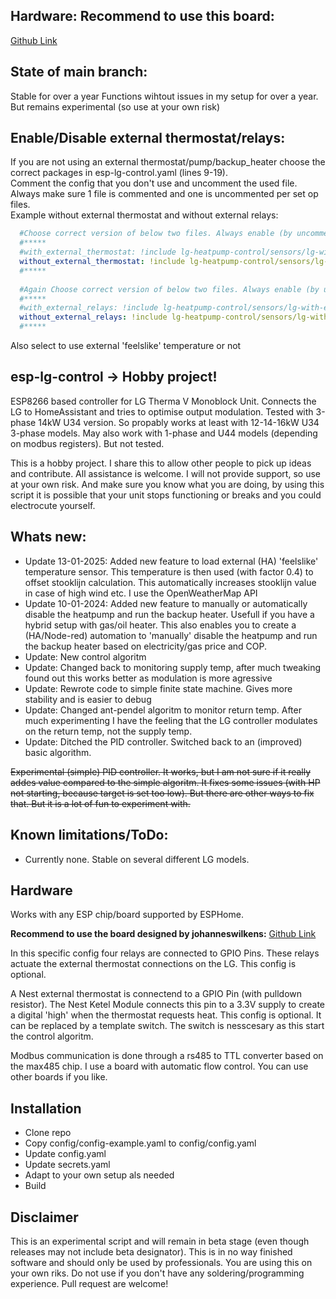 ## Hardware: Recommend to use this board:
[Github Link](https://github.com/johanneswilkens/Heat-Pump-Controller-PCB)

## State of main branch: 
Stable for over a year
Functions wihtout issues in my setup for over a year. But remains experimental (so use at your own risk)

## Enable/Disable external thermostat/relays:
If you are not using an external thermostat/pump/backup_heater choose the correct packages in esp-lg-control.yaml (lines 9-19).  
Comment the config that you don't use and uncomment the used file. Always make sure 1 file is commented and one is uncommented per set op files.  
Example without external thermostat and without external relays:  

```yaml
  #Choose correct version of below two files. Always enable (by uncommenting) only one of the two
  #*****
  #with_external_thermostat: !include lg-heatpump-control/sensors/lg-with-external-thermostat.yaml
  without_external_thermostat: !include lg-heatpump-control/sensors/lg-without-external-thermostat.yaml
  #*****
  
  #Again Choose correct version of below two files. Always enable (by uncommenting) only one of the two
  #*****
  #with_external_relays: !include lg-heatpump-control/sensors/lg-with-external-relays.yaml 
  without_external_relays: !include lg-heatpump-control/sensors/lg-without-external-relays.yaml 
  #*****
```
Also select to use external 'feelslike' temperature or not

## esp-lg-control -> Hobby project!
ESP8266 based controller for LG Therma V Monoblock Unit.
Connects the LG to HomeAssistant and tries to optimise output modulation.
Tested with 3-phase 14kW U34 version. So propably works at least with 12-14-16kW U34 3-phase models. May also work with 1-phase and U44 models (depending on modbus registers). But not tested.

This is a hobby project. I share this to allow other people to pick up ideas and contribute. All assistance is welcome. I will not provide support, so use at your own risk. And make sure you know what you are doing, by using this script it is possible that your unit stops functioning or breaks and you could electrocute yourself.

## Whats new:
* Update 13-01-2025: Added new feature to load external (HA) 'feelslike' temperature sensor. This temperature is then used (with factor 0.4) to offset stooklijn calculation. This automatically increases stooklijn value in case of high wind etc.
I use the OpenWeatherMap API
* Update 10-01-2024: Added new feature to manually or automatically disable the heatpump and run the backup heater. Usefull if you have a hybrid setup with gas/oil heater. This also enables you to create a (HA/Node-red) automation to 'manually' disable the heatpump and run the backup heater based on electricity/gas price and COP.
* Update: New control algoritm
* Update: Changed back to monitoring supply temp, after much tweaking found out this works better as modulation is more agressive
* Update: Rewrote code to simple finite state machine. Gives more stability and is easier to debug
* Update: Changed ant-pendel algoritm to monitor return temp. After much experimenting I have the feeling that the LG controller modulates on the return temp, not the supply temp.
* Update: Ditched the PID controller. Switched back to an (improved) basic algorithm.

~~Experimental (simple) PID controller. It works, but I am not sure if it really addes value compared to the simple algoritm. It fixes some issues (with HP not starting, because target is set too low). But there are other ways to fix that.
But it is a lot of fun to experiment with.~~

## Known limitations/ToDo:
* Currently none. Stable on several different LG models.

## Hardware
Works with any ESP chip/board supported by ESPHome.

**Recommend to use the board designed by johanneswilkens:** [Github Link](https://github.com/johanneswilkens/Heat-Pump-Controller-PCB)

In this specific config four relays are connected to GPIO Pins. These relays actuate the external thermostat connections on the LG. This config is optional.

A Nest external thermostat is connectend to a GPIO Pin (with pulldown resistor). The Nest Ketel Module connects this pin to a 3.3V supply to create a digital 'high' when the thermostat requests heat. This config is optional. It can be replaced by a template switch. The switch is nesscesary as this start the control algoritm.

Modbus communication is done through a rs485 to TTL converter based on the max485 chip. I use a board with automatic flow control. You can use other boards if you like. 

## Installation
* Clone repo
* Copy config/config-example.yaml to config/config.yaml
* Update config.yaml
* Update secrets.yaml
* Adapt to your own setup als needed
* Build

## Disclaimer
This is an experimental script and will remain in beta stage (even though releases may not include beta designator). This is in no way finished software and should only be used by professionals. You are using this on your own riks. Do not use if you don't have any soldering/programming experience. Pull request are welcome!